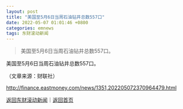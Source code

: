 ```yaml
---
layout: post
title: "美国至5月6日当周石油钻井总数557口"
date: 2022-05-07 01:01:46 +0800
categories: emnews
tags: 东财滚动新闻
---
```

> 美国至5月6日当周石油钻井总数557口。

<p>美国至5月6日当周石油钻井总数557口。</p><p class="em_media">（文章来源：财联社）</p>

<http://finance.eastmoney.com/news/1351,202205072370964479.html>

[返回东财滚动新闻](//finews.withounder.com/emnews/)｜[返回首页](//finews.withounder.com/)